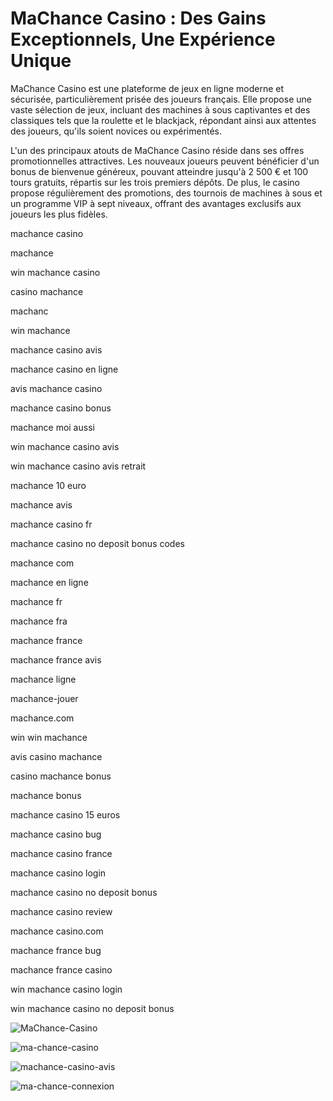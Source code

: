 # MaChance Casino : Des Gains Exceptionnels, Une Expérience Unique

MaChance Casino est une plateforme de jeux en ligne moderne et sécurisée, particulièrement prisée des joueurs français. Elle propose une vaste sélection de jeux, incluant des machines à sous captivantes et des classiques tels que la roulette et le blackjack, répondant ainsi aux attentes des joueurs, qu'ils soient novices ou expérimentés.

L'un des principaux atouts de MaChance Casino réside dans ses offres promotionnelles attractives. Les nouveaux joueurs peuvent bénéficier d'un bonus de bienvenue généreux, pouvant atteindre jusqu'à 2 500 € et 100 tours gratuits, répartis sur les trois premiers dépôts.
De plus, le casino propose régulièrement des promotions, des tournois de machines à sous et un programme VIP à sept niveaux, offrant des avantages exclusifs aux joueurs les plus fidèles.

machance casino

machance

win machance casino

casino machance

machanc

win machance

machance casino avis

machance casino en ligne

avis machance casino

machance casino bonus

machance moi aussi

win machance casino avis

win machance casino avis retrait

machance 10 euro

machance avis

machance casino fr

machance casino no deposit bonus codes

machance com

machance en ligne

machance fr

machance fra

machance france

machance france avis

machance ligne

machance-jouer

machance.com

win win machance

avis casino machance

casino machance bonus

machance bonus

machance casino 15 euros

machance casino bug

machance casino france

machance casino login

machance casino no deposit bonus

machance casino review

machance casino.com

machance france bug

machance france casino

win machance casino login

win machance casino no deposit bonus

![MaChance-Casino](https://github.com/user-attachments/assets/6c77c47b-6f0f-4dd6-b670-21eeee170ddb)

![ma-chance-casino](https://github.com/user-attachments/assets/11d655e8-766f-4aa0-bdd0-d74d3d5e6bfd)

![machance-casino-avis](https://github.com/user-attachments/assets/5b50c72e-5d27-4a5e-a1fc-6f40dcc5ef5a)

![ma-chance-connexion](https://github.com/user-attachments/assets/71bf6644-7a1f-4a90-9fb8-5b9d8ecfe433)
